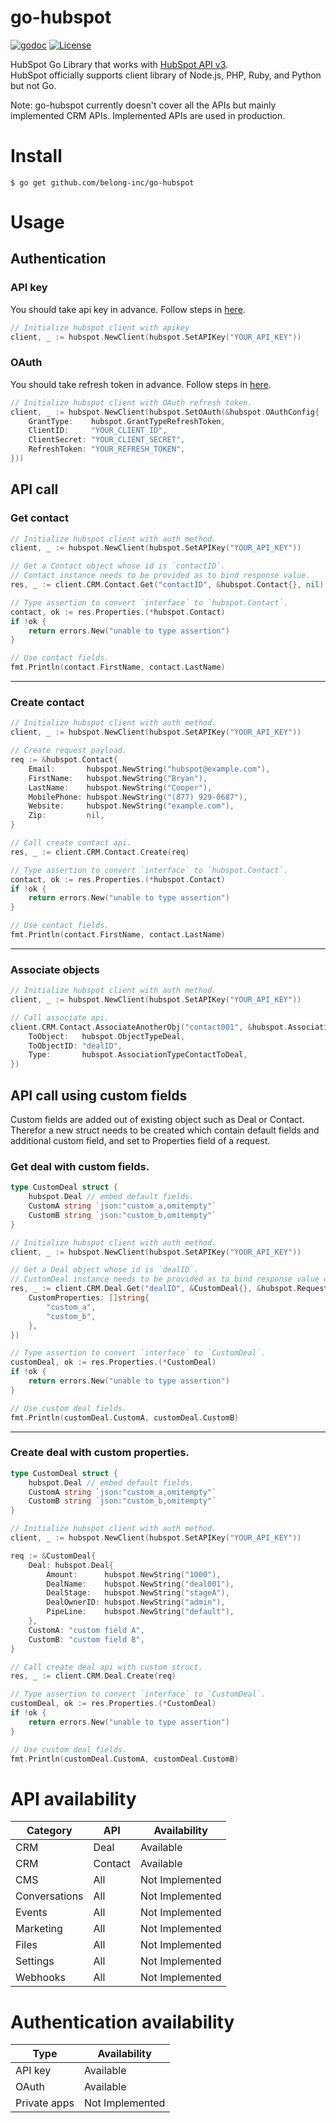# go-hubspot
[![godoc](https://godoc.org/github.com/belong-inc/go-hubspot?status.svg)](https://pkg.go.dev/github.com/belong-inc/go-hubspot)
[![License](https://img.shields.io/badge/License-Apache%202.0-blue.svg)](https://opensource.org/licenses/Apache-2.0)

HubSpot Go Library that works with [HubSpot API v3](https://developers.hubspot.com/docs/api/overview).  
HubSpot officially supports client library of Node.js, PHP, Ruby, and Python but not Go.

Note: go-hubspot currently doesn't cover all the APIs but mainly implemented CRM APIs. Implemented APIs are used in
production.

# Install

```shell
$ go get github.com/belong-inc/go-hubspot
```

# Usage

## Authentication

### API key

You should take api key in advance. Follow steps
in [here](https://knowledge.hubspot.com/integrations/how-do-i-get-my-hubspot-api-key).

```go
// Initialize hubspot client with apikey
client, _ := hubspot.NewClient(hubspot.SetAPIKey("YOUR_API_KEY"))
```

### OAuth

You should take refresh token in advance. Follow steps
in [here](https://developers.hubspot.com/docs/api/working-with-oauth).

```go
// Initialize hubspot client with OAuth refresh token.
client, _ := hubspot.NewClient(hubspot.SetOAuth(&hubspot.OAuthConfig{
    GrantType:    hubspot.GrantTypeRefreshToken,
    ClientID:     "YOUR_CLIENT_ID",
    ClientSecret: "YOUR_CLIENT_SECRET",
    RefreshToken: "YOUR_REFRESH_TOKEN",
}))
```

## API call

### Get contact

```go
// Initialize hubspot client with auth method.
client, _ := hubspot.NewClient(hubspot.SetAPIKey("YOUR_API_KEY"))

// Get a Contact object whose id is `contactID`.
// Contact instance needs to be provided as to bind response value.
res, _ := client.CRM.Contact.Get("contactID", &hubspot.Contact{}, nil)

// Type assertion to convert `interface` to `hubspot.Contact`.
contact, ok := res.Properties.(*hubspot.Contact)
if !ok {
    return errors.New("unable to type assertion")
}

// Use contact fields.
fmt.Println(contact.FirstName, contact.LastName)
```

---

### Create contact

```go
// Initialize hubspot client with auth method.
client, _ := hubspot.NewClient(hubspot.SetAPIKey("YOUR_API_KEY"))

// Create request payload.
req := &hubspot.Contact{
    Email:       hubspot.NewString("hubspot@example.com"),
    FirstName:   hubspot.NewString("Bryan"),
    LastName:    hubspot.NewString("Cooper"),
    MobilePhone: hubspot.NewString("(877) 929-0687"),
    Website:     hubspot.NewString("example.com"),
    Zip:         nil,
}

// Call create contact api.
res, _ := client.CRM.Contact.Create(req)

// Type assertion to convert `interface` to `hubspot.Contact`.
contact, ok := res.Properties.(*hubspot.Contact)
if !ok {
    return errors.New("unable to type assertion")
}

// Use contact fields.
fmt.Println(contact.FirstName, contact.LastName)
```

---

### Associate objects

```go
// Initialize hubspot client with auth method.
client, _ := hubspot.NewClient(hubspot.SetAPIKey("YOUR_API_KEY"))

// Call associate api.
client.CRM.Contact.AssociateAnotherObj("contact001", &hubspot.AssociationConfig{
    ToObject:   hubspot.ObjectTypeDeal,
    ToObjectID: "dealID",
    Type:       hubspot.AssociationTypeContactToDeal,
})
```

## API call using custom fields

Custom fields are added out of existing object such as Deal or Contact.  
Therefor a new struct needs to be created which contain default fields and additional custom field, and set to Properties field of a request.

### Get deal with custom fields.

```go
type CustomDeal struct {
	hubspot.Deal // embed default fields.
	CustomA string `json:"custom_a,omitempty"`
	CustomB string `json:"custom_b,omitempty"`
}

// Initialize hubspot client with auth method.
client, _ := hubspot.NewClient(hubspot.SetAPIKey("YOUR_API_KEY"))

// Get a Deal object whose id is `dealID`.
// CustomDeal instance needs to be provided as to bind response value contained custom fields.
res, _ := client.CRM.Deal.Get("dealID", &CustomDeal{}, &hubspot.RequestQueryOption{
    CustomProperties: []string{
        "custom_a",
        "custom_b",
    },
})

// Type assertion to convert `interface` to `CustomDeal`.
customDeal, ok := res.Properties.(*CustomDeal)
if !ok {
    return errors.New("unable to type assertion")
}

// Use custom deal fields.
fmt.Println(customDeal.CustomA, customDeal.CustomB)
```

---

### Create deal with custom properties.

```go
type CustomDeal struct {
	hubspot.Deal // embed default fields.
	CustomA string `json:"custom_a,omitempty"`
	CustomB string `json:"custom_b,omitempty"`
}

// Initialize hubspot client with auth method.
client, _ := hubspot.NewClient(hubspot.SetAPIKey("YOUR_API_KEY"))

req := &CustomDeal{
    Deal: hubspot.Deal{
        Amount:      hubspot.NewString("1000"),
        DealName:    hubspot.NewString("deal001"),
        DealStage:   hubspot.NewString("stageA"),
        DealOwnerID: hubspot.NewString("admin"),
        PipeLine:    hubspot.NewString("default"),
    },
    CustomA: "custom field A",
    CustomB: "custom field B",
}

// Call create deal api with custom struct.
res, _ := client.CRM.Deal.Create(req)

// Type assertion to convert `interface` to `CustomDeal`.
customDeal, ok := res.Properties.(*CustomDeal)
if !ok {
    return errors.New("unable to type assertion")
}

// Use custom deal fields.
fmt.Println(customDeal.CustomA, customDeal.CustomB)
```

# API availability

|Category     | API     | Availability |
|-------------|---------|--------------|
|CRM          | Deal    |  Available |
|CRM          | Contact |  Available |
|CMS          | All     |  Not Implemented |
|Conversations| All     |  Not Implemented |
|Events       | All     |  Not Implemented |
|Marketing    | All     |  Not Implemented |
|Files        | All     |  Not Implemented |
|Settings     | All     |  Not Implemented |
|Webhooks     | All     |  Not Implemented |

# Authentication availability

|Type         | Availability |
|-------------|--------------|
|API key      | Available |
|OAuth        | Available |
|Private apps | Not Implemented |
